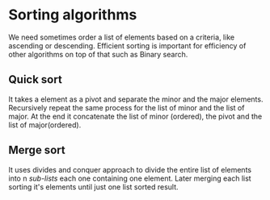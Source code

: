 # Sorting algorithms

We need sometimes order a list of elements based on a criteria, like ascending or descending. Efficient sorting is important for efficiency of other algorithms on top of that such as Binary search.

## Quick sort

It takes a element as a pivot and separate the minor and the major elements. Recursively repeat the same process for the list of minor and the list of major. At the end it concatenate the list of minor (ordered), the pivot and the list of major(ordered).

## Merge sort

It uses divides and conquer approach to divide the entire list of elements into n *sub-lists* each one containing one element. Later merging each list sorting it's elements until just one list sorted result.
